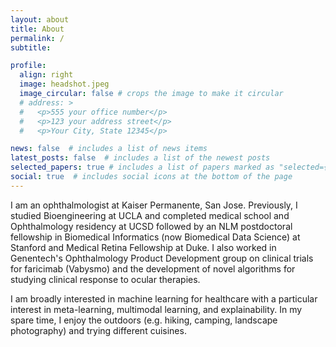 ```yaml
---
layout: about
title: About
permalink: /
subtitle: 

profile:
  align: right
  image: headshot.jpeg
  image_circular: false # crops the image to make it circular
  # address: >
  #   <p>555 your office number</p>
  #   <p>123 your address street</p>
  #   <p>Your City, State 12345</p>

news: false  # includes a list of news items
latest_posts: false  # includes a list of the newest posts
selected_papers: true # includes a list of papers marked as "selected={true}"
social: true  # includes social icons at the bottom of the page
---
```


I am an ophthalmologist at Kaiser Permanente, San Jose. Previously, I studied Bioengineering at UCLA and completed medical school and Ophthalmology residency at UCSD followed by an NLM postdoctoral fellowship in Biomedical Informatics (now Biomedical Data Science) at Stanford and Medical Retina Fellowship at Duke. I also worked in Genentech's Ophthalmology Product Development group on clinical trials for faricimab (Vabysmo) and the development of novel algorithms for studying clinical response to ocular therapies. 

I am broadly interested in machine learning for healthcare with a particular interest in meta-learning, multimodal learning, and explainability. In my spare time, I enjoy the outdoors (e.g. hiking, camping, landscape photography) and trying different cuisines.

<!-- Write your biography here. Tell the world about yourself. Link to your favorite [subreddit](http://reddit.com). You can put a picture in, too. The code is already in, just name your picture `prof_pic.jpg` and put it in the `img/` folder.

Put your address / P.O. box / other info right below your picture. You can also disable any of these elements by editing `profile` property of the YAML header of your `_pages/about.md`. Edit `_bibliography/papers.bib` and Jekyll will render your [publications page](/al-folio/publications/) automatically.

Link to your social media connections, too. This theme is set up to use [Font Awesome icons](http://fortawesome.github.io/Font-Awesome/) and [Academicons](https://jpswalsh.github.io/academicons/), like the ones below. Add your Facebook, Twitter, LinkedIn, Google Scholar, or just disable all of them. -->
